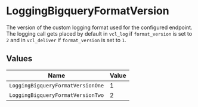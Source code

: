 # LoggingBigqueryFormatVersion

The version of the custom logging format used for the configured endpoint. The logging call gets placed by default in `vcl_log` if `format_version` is set to `2` and in `vcl_deliver` if `format_version` is set to `1`.



## Values

| Name                              | Value                             |
| --------------------------------- | --------------------------------- |
| `LoggingBigqueryFormatVersionOne` | 1                                 |
| `LoggingBigqueryFormatVersionTwo` | 2                                 |